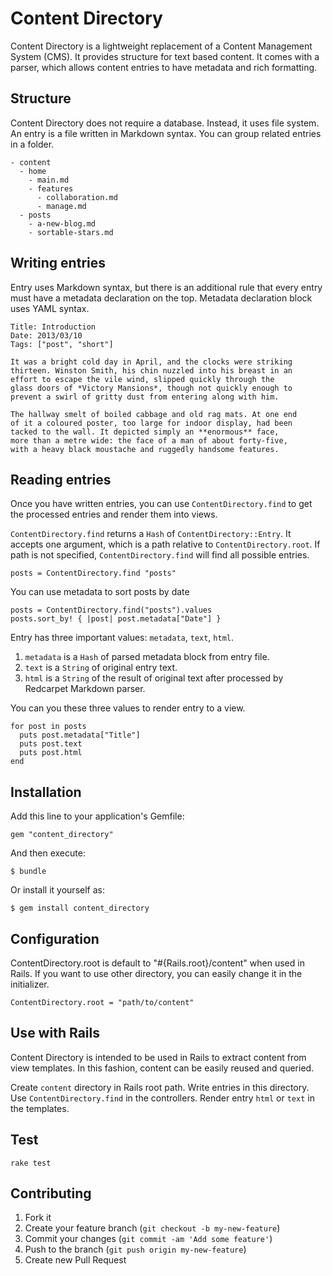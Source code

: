 # Content Directory

Content Directory is a lightweight replacement of a Content Management System (CMS). It provides structure for text based content. It comes with a parser, which allows content entries to have metadata and rich formatting.

## Structure

Content Directory does not require a database. Instead, it uses file system. An entry is a file written in Markdown syntax. You can group related entries in a folder.

    - content
      - home
        - main.md
        - features
          - collaboration.md
          - manage.md
      - posts
        - a-new-blog.md
        - sortable-stars.md
  
## Writing entries

Entry uses Markdown syntax, but there is an additional rule that every entry must have a metadata declaration on the top. Metadata declaration block uses YAML syntax.

    Title: Introduction
    Date: 2013/03/10
    Tags: ["post", "short"]

    It was a bright cold day in April, and the clocks were striking
    thirteen. Winston Smith, his chin nuzzled into his breast in an
    effort to escape the vile wind, slipped quickly through the
    glass doors of *Victory Mansions*, though not quickly enough to
    prevent a swirl of gritty dust from entering along with him. 

    The hallway smelt of boiled cabbage and old rag mats. At one end
    of it a coloured poster, too large for indoor display, had been
    tacked to the wall. It depicted simply an **enormous** face,
    more than a metre wide: the face of a man of about forty-five,
    with a heavy black moustache and ruggedly handsome features.

## Reading entries

Once you have written entries, you can use `ContentDirectory.find` to get the processed entries and render them into views.

`ContentDirectory.find` returns a `Hash` of `ContentDirectory::Entry`. It accepts one argument, which is a path relative to `ContentDirectory.root`. If path is not specified, `ContentDirectory.find` will find all possible entries.

    posts = ContentDirectory.find "posts"

You can use metadata to sort posts by date

    posts = ContentDirectory.find("posts").values
    posts.sort_by! { |post| post.metadata["Date"] }

Entry has three important values: `metadata`, `text`, `html`. 

1. `metadata` is a `Hash` of parsed metadata block from entry file. 
2. `text` is a `String` of original entry text. 
3. `html` is a `String` of the result of original text after processed by Redcarpet Markdown parser.

You can you these three values to render entry to a view.

    for post in posts
      puts post.metadata["Title"]
      puts post.text
      puts post.html
    end

## Installation

Add this line to your application's Gemfile:

    gem "content_directory"

And then execute:

    $ bundle

Or install it yourself as:

    $ gem install content_directory

## Configuration

ContentDirectory.root is default to "#{Rails.root}/content" when used in Rails. If you want to use other directory, you can easily change it in the initializer.

    ContentDirectory.root = "path/to/content"

## Use with Rails

Content Directory is intended to be used in Rails to extract content from view templates. In this fashion, content can be easily reused and queried.

Create `content` directory in Rails root path. Write entries in this directory. Use `ContentDirectory.find` in the controllers. Render entry `html` or `text` in the templates.

## Test

    rake test

## Contributing

1. Fork it
2. Create your feature branch (`git checkout -b my-new-feature`)
3. Commit your changes (`git commit -am 'Add some feature'`)
4. Push to the branch (`git push origin my-new-feature`)
5. Create new Pull Request
